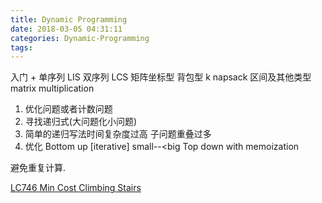 ```yaml
---
title: Dynamic Programming
date: 2018-03-05 04:31:11
categories: Dynamic-Programming
tags:
---
```


入门 + 单序列 LIS
双序列  LCS
矩阵坐标型 
背包型 k napsack
区间及其他类型 matrix multiplication

1. 优化问题或者计数问题
2. 寻找递归式(大问题化小问题)
3. 简单的递归写法时间复杂度过高
   子问题重叠过多
4. 优化
  Bottom up [iterative] small--&lt;big
  Top down with memoization

避免重复计算.

[LC746 Min Cost Climbing Stairs](http://www.wayne.ink/2018/03/05/LeetCode/0746-Min-Cost-Climbing-Stairs/)





